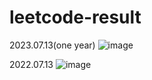 # leetcode-result

2023.07.13(one year)
![image](https://github.com/horw/leetcode-result/assets/47724762/1ccbf221-991a-4f29-8de6-76cb61159e55)

2022.07.13
![image](https://user-images.githubusercontent.com/47724762/185150346-14d9f6d1-952e-4404-8449-f442a3acc019.png)

